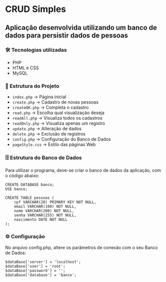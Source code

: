 # CRUD Simples
## Aplicação desenvolvida utilizando um banco de dados para persistir dados de pessoas

### 🛠 Tecnologias utilizadas
- PHP
- HTML e CSS
- MySQL

### 📂 Estrutura do Projeto
- `index.php` → Página inicial  
- `create.php` → Cadastro de novas pessoas  
- `createOK.php` → Completa o cadastro  
- `read.php` → Escolha qual visualização deseja  
- `readAll.php` → Visualiza todos os cadastros  
- `readOnly.php` → Visualiza apenas um registro  
- `update.php` → Alteração de dados  
- `delete.php` → Exclusão de registros  
- `config.php` → Configuração do Banco de Dados  
- `pageStyle.css` → Estilo das páginas Web  

### 🗄 Estrutura do Banco de Dados
Para utilizar o programa, deve-se criar o banco de dados da aplicação, com o código abaixo:
```
CREATE DATABASE banco;
USE banco;

CREATE TABLE pessoas (
    cpf VARCHAR(20) PRIMARY KEY NOT NULL,
    email VARCHAR(100) NOT NULL,
    nome VARCHAR(200) NOT NULL,
    senha VARCHAR(255) NOT NULL,
    nascimento DATE NOT NULL
);
```
### ⚙️ Configuração
No arquivo config.php, altere os parâmetros de conexão com o seu Banco de Dados:
```
$dataBase['server'] = 'localhost';
$dataBase['user'] = 'root';
$dataBase['password'] = '';
$dataBase['database'] = 'banco';
```
